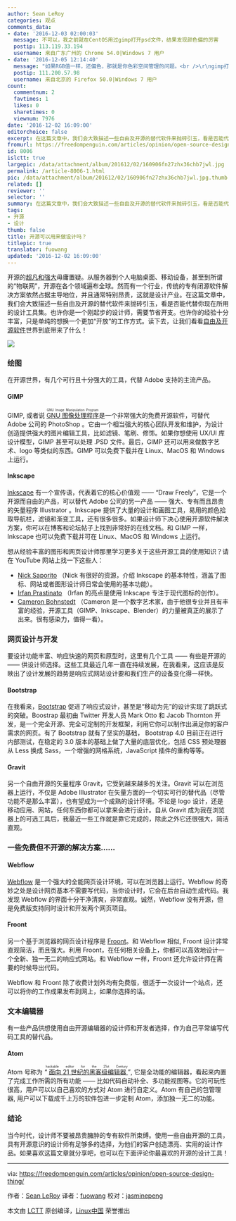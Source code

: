 ```yaml
---
author: Sean LeRoy
categories: 观点
comments_data:
- date: '2016-12-03 02:00:03'
  message: 不可以，我之前就在CentOS用过gimp打开psd文件，结果发现颜色偏的厉害
  postip: 113.119.33.194
  username: 来自广东广州的 Chrome 54.0|Windows 7 用户
- date: '2016-12-05 12:14:40'
  message: "如果RGB值一样，还偏色，那就是你色彩空间管理的问题。<br />\r\ngimp打开psd最大问题是不支持图层效果的调节。"
  postip: 111.200.57.98
  username: 来自北京的 Firefox 50.0|Windows 7 用户
count:
  commentnum: 2
  favtimes: 1
  likes: 0
  sharetimes: 0
  viewnum: 7976
date: '2016-12-02 16:09:00'
editorchoice: false
excerpt: 在这篇文章中，我们会大致描述一些自由及开源的替代软件来抛砖引玉，看是否能代替你现在所用的设计工具集。
fromurl: https://freedompenguin.com/articles/opinion/open-source-design-thing/
id: 8006
islctt: true
largepic: /data/attachment/album/201612/02/160906fn27zhx36chb7jwl.jpg
permalink: /article-8006-1.html
pic: /data/attachment/album/201612/02/160906fn27zhx36chb7jwl.jpg.thumb.jpg
related: []
reviewer: ''
selector: ''
summary: 在这篇文章中，我们会大致描述一些自由及开源的替代软件来抛砖引玉，看是否能代替你现在所用的设计工具集。
tags:
- 开源
- 设计
thumb: false
title: 开源可以用来做设计吗？
titlepic: true
translator: fuowang
updated: '2016-12-02 16:09:00'
---
```


开源的[超凡和强大](https://medium.com/dawn-capital/why-leverage-the-power-of-open-source-to-build-a-successful-software-business-8aba6f665bc4#.ggmn2ojxp)毋庸置疑。从服务器到个人电脑桌面、移动设备，甚至到所谓的“物联网”，开源在各个领域遍布全球。然而有一个行业，传统的专有闭源软件解决方案依然占据主导地位，并且通常特别昂贵，这就是设计产业。在这篇文章中，我们会大致描述一些自由及开源的替代软件来抛砖引玉，看是否能代替你现在所用的设计工具集。也许你是一个刚起步的设计师，需要节省开支。也许你的经验十分丰富，只是单纯的想换一个更加“开放”的工作方式。读下去，让我们看看[自由及开源软件](https://en.wikipedia.org/wiki/Free_and_open-source_software)世界到底带来了什么！


![](/data/attachment/album/201612/02/160906fn27zhx36chb7jwl.jpg)


### 绘图


在开源世界，有几个可行且十分强大的工具，代替 Adobe 支持的主流产品。


#### GIMP


GIMP, 或者说 <ruby> <a href="https://www.gimp.org/">  GNU 图像处理程序 </a> <rt>  GNU Image Manipulation Program </rt></ruby> 是一个非常强大的免费开源软件，可替代 Adobe 公司的 PhotoShop 。它由一个相当强大的核心团队开发和维护，为设计创造提供强大的图片编辑工具，比如滤镜、笔刷、修饰。如果你想使用 UX/UI 库设计模型，GIMP 甚至可以处理 .PSD 文件。最后，GIMP 还可以用来做数字艺术、logo 等类似的东西。GIMP 可以免费下载并在 Linux、MacOS 和 Windows 上运行。


#### Inkscape


[Inkscape](https://inkscape.org/en/) 有一个宣传语，代表着它的核心价值观 —— “Draw Freely”，它是一个开源而自由的产品，可以替代 Adobe 公司的另一产品 —— 强大、专有而且昂贵的矢量程序 Illustrator 。Inkscape 提供了大量的设计和画图工具，易用的颜色拾取导航栏，滤镜和渐变工具，还有很多很多。如果设计师下决心使用开源软件解决方案，你可以在博客和论坛帖子上找到非常好的在线文档。和 GIMP 一样，Inkscape 也可以免费下载并可在 Linux、MacOS 和 Windows 上运行。


想从经验丰富的图形和网页设计师那里学习更多关于这些开源工具的使用知识？请在 YouTube 网站上找一下这些人：


* [Nick Saporito](https://www.youtube.com/channel/UCEQXp_fcqwPcqrzNtWJ1w9w) （Nick 有很好的资源，介绍 Inkscape 的基本特性，涵盖了图标、网站或者图形设计师日常会使用的基本功能）。
* [Irfan Prastinato](https://www.youtube.com/user/desainew) （Irfan 的亮点是使用 Inkscape 专注于现代图标的创作）。
* [Cameron Bohnstedt](https://www.youtube.com/channel/UCOfXyFkINXf_e9XNosTJZDw) （Cameron 是一个数字艺术家，由于他很专业并且有丰富的经验，开源工具（GIMP、Inkscape、Blender）的力量被真正的展示了出来。很有感染力，值得一看）。


### 网页设计与开发


要设计功能丰富、响应快速的网页和原型时，这里有几个工具 —— 有些是开源的 —— 供设计师选择。这些工具最近几年一直在持续发展，在我看来，这应该是反映出了设计发展的趋势是响应式网站设计要和我们生产的设备变化得一样快。


#### Bootstrap


在我看来，[Bootstrap](http://getbootstrap.com/) 促进了响应式设计，甚至是“移动为先”的设计实现了跳跃式的突破。Boostrap 最初由 Twitter 开发人员 Mark Otto 和 Jacob Thornton 开发，是一个完全开源、完全可定制的开发框架，利用它你可以制作出满足你的客户需求的网页。有了 Bootstrap 就有了坚实的基础， Bootstrap 4.0 目前正在进行内部测试，在稳定的 3.0 版本的基础上做了大量的底层优化，包括 CSS 预处理器从 Less 换成 Sass，一个增强的网格系统，JavaScript 插件的重构等等。


#### Gravit


另一个自由开源的矢量程序 Gravit，它受到越来越多的关注。Gravit 可以在浏览器上运行，不仅是 Adobe Illustrator 在矢量方面的一个切实可行的替代品（尽管功能不是那么丰富），也有望成为一个成熟的设计环境。不论是 logo 设计，还是移动应用、网站，任何东西你都可以拿来会进行设计。自从 Gravit 成为我在浏览器上的可选工具后，我最近一些工作就是靠它完成的，除此之外它还很强大，简洁直观。


### 一些免费但不开源的解决方案……


#### Webflow


[Webflow](https://webflow.com/) 是一个强大的全能网页设计环境，可以在浏览器上运行。Webflow 的奇妙之处是设计网页基本不需要写代码，当你设计时，它会在后台自动生成代码。我发现 Webflow 的界面十分干净清爽，非常直观。诚然，Webflow 没有开源，但是免费版支持同时设计和开发两个网页项目。


#### Froont


另一个基于浏览器的网页设计程序是 [Froont](http://froont.com/)。和 Webflow 相似, Froont 设计非常直观简洁，而且强大。利用 Froont，在任何相关设备上，你都可以高效地设计一个全新、独一无二的响应式网站。和 Webflow 一样，Froont 还允许设计师在需要的时候导出代码。


Webflow 和 Froont 除了收费计划外均有免费版，很适于一次设计一个站点，还可以将你的工作成果发布到网上，如果你选择的话。


### 文本编辑器


有一些产品供想使用自由开源编辑器的设计师和开发者选择，作为自己平常编写代码工具的替代品。


#### Atom


Atom 号称为<ruby> “ <a href="https://atom.io/">  面向 21 世纪的黑客级编辑器 </a> ” <rt>  hackable editor for the 21st Century </rt></ruby>, 它是全功能的编辑器，看起来内置了完成工作所需的所有功能 —— 比如代码自动补全、多功能视图等。它的可玩性很高，用户可以以自己喜欢的方式对 Atom 进行自定义。Atom 有自己的包管理器, 用户可以下载成千上万的软件包进一步定制 Atom，添加独一无二的功能。


### 结论


当今时代，设计师不要被昂贵臃肿的专有软件所束缚。使用一些自由开源的工具，具有开源意识的设计师有足够多的选择，为他们的客户创造漂亮、实用的设计作品。如果喜欢这篇文章就分享吧，也可以在下面评论你最喜欢的开源的设计工具！




---


via: <https://freedompenguin.com/articles/opinion/open-source-design-thing/>


作者：[Sean LeRoy](https://freedompenguin.com/author/seanleroy/) 译者：[fuowang](https://github.com/fuowang) 校对：[jasminepeng](https://github.com/jasminepeng)


本文由 [LCTT](https://github.com/LCTT/TranslateProject) 原创编译，[Linux中国](https://linux.cn/) 荣誉推出
